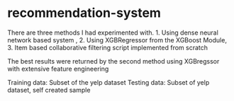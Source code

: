 # recommendation-system

There are three methods I had experimented with. 1. Using dense neural network based system , 2. Using XGBRegressor from the XGBoost Module, 3. Item based collaborative filtering script implemented from scratch

The best results were returned by the second method using XGBregssor with extensive feature engineering

Training data: Subset of the yelp dataset
Testing data: Subset of yelp dataset, self created sample
